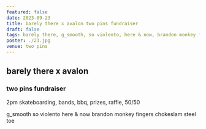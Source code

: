 ```yaml
---
featured: false
date: 2023-09-23
title: barely there x avalon two pins fundraiser
draft: false
tags: barely there, g_smooth, so violento, here & now, brandon monkey fingers, chokeslam, steel toe, disciplinary action
poster: ./23.jpg
venue: two pins
---
```


## barely there x avalon

### two pins fundraiser

2pm
skateboarding, bands, bbq, prizes, raffle, 50/50

g_smooth
so violento
here & now
brandon monkey fingers
chokeslam
steel toe
